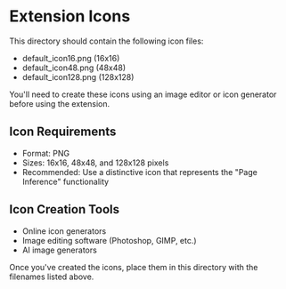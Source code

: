 # Extension Icons

This directory should contain the following icon files:
- default_icon16.png (16x16)
- default_icon48.png (48x48)
- default_icon128.png (128x128)

You'll need to create these icons using an image editor or icon generator before using the extension.

## Icon Requirements
- Format: PNG
- Sizes: 16x16, 48x48, and 128x128 pixels
- Recommended: Use a distinctive icon that represents the "Page Inference" functionality

## Icon Creation Tools
- Online icon generators
- Image editing software (Photoshop, GIMP, etc.)
- AI image generators

Once you've created the icons, place them in this directory with the filenames listed above. 